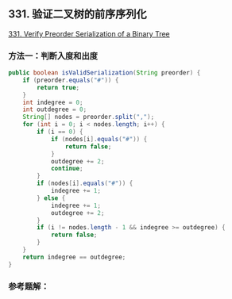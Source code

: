 ## 331. 验证二叉树的前序序列化

[331. Verify Preorder Serialization of a Binary Tree](https://leetcode-cn.com/problems/verify-preorder-serialization-of-a-binary-tree/)

### 方法一：判断入度和出度

```java
public boolean isValidSerialization(String preorder) {
    if (preorder.equals("#")) {
        return true;
    }
    int indegree = 0;
    int outdegree = 0;
    String[] nodes = preorder.split(",");
    for (int i = 0; i < nodes.length; i++) {
        if (i == 0) {
            if (nodes[i].equals("#")) {
                return false;
            }
            outdegree += 2;
            continue;
        }
        if (nodes[i].equals("#")) {
            indegree += 1;
        } else {
            indegree += 1;
            outdegree += 2;
        }
        if (i != nodes.length - 1 && indegree >= outdegree) {
            return false;
        }
    }
    return indegree == outdegree;
}
```

### 参考题解：